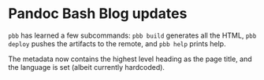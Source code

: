 # Pandoc Bash Blog updates

`pbb` has learned a few subcommands: `pbb build` generates all the HTML, `pbb
deploy` pushes the artifacts to the remote, and `pbb help` prints help.

The metadata now contains the highest level heading as the page title, and the
language is set (albeit currently hardcoded).
